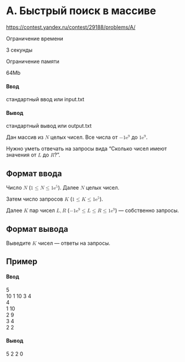 # A. Быстрый поиск в массиве
https://contest.yandex.ru/contest/29188/problems/A/

Ограничение времени

3 секунды

Ограничение памяти

64Mb

#### Ввод

стандартный ввод или input.txt

#### Вывод

стандартный вывод или output.txt

Дан массив из <math display="inline" style="text-indent: 0em;" xmlns="http://www.w3.org/1998/Math/MathML"><mi>N</mi></math> целых чисел. Все числа от <math display="inline" style="text-indent: 0em;" xmlns="http://www.w3.org/1998/Math/MathML"> <mo>−</mo> <mn>1</mn><msup><mrow><mn>e</mn></mrow><mrow><mn>9</mn></mrow></msup></math> до <math display="inline" style="text-indent: 0em;" xmlns="http://www.w3.org/1998/Math/MathML"><mn>1</mn><msup><mrow><mn>e</mn></mrow><mrow><mn>9</mn></mrow></msup></math>.

Нужно уметь отвечать на запросы вида “Cколько чисел имеют значения от <math display="inline" style="text-indent: 0em;" xmlns="http://www.w3.org/1998/Math/MathML"><mi>L</mi></math> до <math display="inline" style="text-indent: 0em;" xmlns="http://www.w3.org/1998/Math/MathML"><mi>R</mi></math>?”.

## Формат ввода

Число <math display="inline" style="text-indent: 0em;" xmlns="http://www.w3.org/1998/Math/MathML"><mi>N</mi></math> (<math display="inline" style="text-indent: 0em;" xmlns="http://www.w3.org/1998/Math/MathML"><mn>1</mn> <mo>≤</mo> <mi>N</mi> <mo>≤</mo> <mn>1</mn><msup><mrow><mn>e</mn></mrow><mrow><mn>5</mn></mrow></msup></math>). Далее <math display="inline" style="text-indent: 0em;" xmlns="http://www.w3.org/1998/Math/MathML"><mi>N</mi></math> целых чисел.

Затем число запросов <math display="inline" style="text-indent: 0em;" xmlns="http://www.w3.org/1998/Math/MathML"><mi>K</mi></math> (<math display="inline" style="text-indent: 0em;" xmlns="http://www.w3.org/1998/Math/MathML"><mn>1</mn> <mo>≤</mo> <mi>K</mi> <mo>≤</mo> <mn>1</mn><msup><mrow><mn>e</mn></mrow><mrow><mn>5</mn></mrow></msup></math>).

Далее <math display="inline" style="text-indent: 0em;" xmlns="http://www.w3.org/1998/Math/MathML"><mi>K</mi></math> пар чисел <math display="inline" style="text-indent: 0em;" xmlns="http://www.w3.org/1998/Math/MathML"><mi>L</mi><mo>,</mo><mi>R</mi></math> (<math display="inline" style="text-indent: 0em;" xmlns="http://www.w3.org/1998/Math/MathML"> <mo>−</mo> <mn>1</mn><msup><mrow><mn>e</mn></mrow><mrow><mn>9</mn></mrow></msup> <mo>≤</mo> <mi>L</mi> <mo>≤</mo> <mi>R</mi> <mo>≤</mo> <mn>1</mn><msup><mrow><mn>e</mn></mrow><mrow><mn>9</mn></mrow></msup></math>) — собственно запросы.

## Формат вывода

Выведите <math display="inline" style="text-indent: 0em;" xmlns="http://www.w3.org/1998/Math/MathML"><mi>K</mi></math> чисел — ответы на запросы.

## Пример

#### Ввод
5\
10 1 10 3 4\
4\
1 10\
2 9\
3 4\
2 2
#### Вывод
5 2 2 0